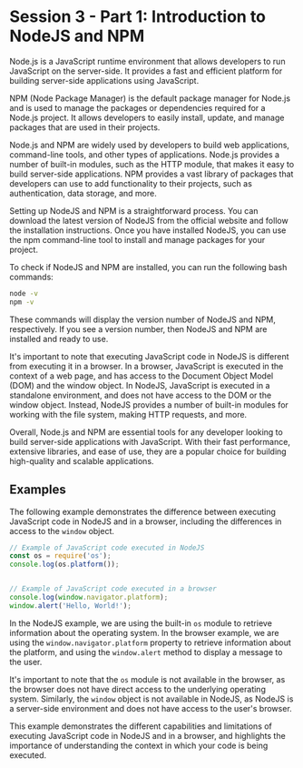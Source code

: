 # Session 3 - Part 1: Introduction to NodeJS and NPM

Node.js is a JavaScript runtime environment that allows developers to run JavaScript on the server-side. It provides a fast and efficient platform for building server-side applications using JavaScript.

NPM (Node Package Manager) is the default package manager for Node.js and is used to manage the packages or dependencies required for a Node.js project. It allows developers to easily install, update, and manage packages that are used in their projects.

Node.js and NPM are widely used by developers to build web applications, command-line tools, and other types of applications. Node.js provides a number of built-in modules, such as the HTTP module, that makes it easy to build server-side applications. NPM provides a vast library of packages that developers can use to add functionality to their projects, such as authentication, data storage, and more.

Setting up NodeJS and NPM is a straightforward process. You can download the latest version of NodeJS from the official website and follow the installation instructions. Once you have installed NodeJS, you can use the npm command-line tool to install and manage packages for your project.

To check if NodeJS and NPM are installed, you can run the following bash commands:

```bash
node -v
npm -v
```

These commands will display the version number of NodeJS and NPM, respectively. If you see a version number, then NodeJS and NPM are installed and ready to use.

It's important to note that executing JavaScript code in NodeJS is different from executing it in a browser. In a browser, JavaScript is executed in the context of a web page, and has access to the Document Object Model (DOM) and the window object. In NodeJS, JavaScript is executed in a standalone environment, and does not have access to the DOM or the window object. Instead, NodeJS provides a number of built-in modules for working with the file system, making HTTP requests, and more.

Overall, Node.js and NPM are essential tools for any developer looking to build server-side applications with JavaScript. With their fast performance, extensive libraries, and ease of use, they are a popular choice for building high-quality and scalable applications.

## Examples

The following example demonstrates the difference between executing JavaScript code in NodeJS and in a browser, including the differences in access to the `window` object.

```js
// Example of JavaScript code executed in NodeJS
const os = require('os');
console.log(os.platform());


// Example of JavaScript code executed in a browser 
console.log(window.navigator.platform); 
window.alert('Hello, World!');
```

In the NodeJS example, we are using the built-in `os` module to retrieve information about the operating system. In the browser example, we are using the `window.navigator.platform` property to retrieve information about the platform, and using the `window.alert` method to display a message to the user.

It's important to note that the `os` module is not available in the browser, as the browser does not have direct access to the underlying operating system. Similarly, the `window` object is not available in NodeJS, as NodeJS is a server-side environment and does not have access to the user's browser.

This example demonstrates the different capabilities and limitations of executing JavaScript code in NodeJS and in a browser, and highlights the importance of understanding the context in which your code is being executed.